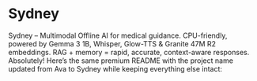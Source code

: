 # Sydney
Sydney – Multimodal Offline AI for medical guidance. CPU-friendly, powered by Gemma 3 1B, Whisper, Glow-TTS & Granite 47M R2 embeddings. RAG + memory = rapid, accurate, context-aware responses. Absolutely! Here’s the same premium README with the project name updated from Ava to Sydney while keeping everything else intact:
